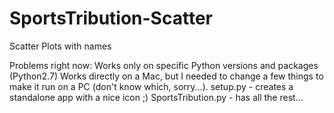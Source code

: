 # SportsTribution-Scatter
Scatter Plots with names

Problems right now:
Works only on specific Python versions and packages (Python2.7)
Works directly on a Mac, but I needed to change a few things to make it run on a PC (don't know which, sorry...).
setup.py - creates a standalone app with a nice icon ;)
SportsTribution.py - has all the rest...
